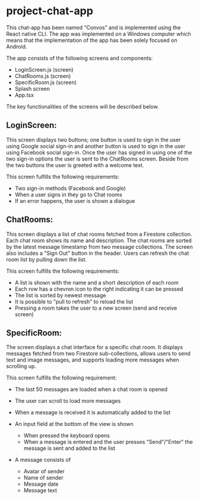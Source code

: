 # project-chat-app

This chat-app has been named “Convos” and is implemented using the React native CLI. The app was implemented on a Windows computer which means that the implementation of the app has been solely focused on Android.

 The app consists of the following screens and components:
- LoginScreen.js (screen)
- ChatRooms.js (screen)
- SpecificRoom.js (screen)
- Splash screen
- App.tsx
  
The key functionalities of the screens will be described below.

## LoginScreen:
This screen displays two buttons; one button is used to sign in the user using Google social sign-in and another button is used to sign in the user using Facebook social sign-in. Once the user has signed in using one of the two sign-in options the user is sent to the ChatRooms screen. 
Beside from the two buttons the user is greeted with a welcome text.

This screen fulfills the following requirements:
- Two sign-in methods (Facebook and Google)
- When a user signs in they go to Chat rooms
- If an error happens, the user is shown a dialogue

## ChatRooms:
This screen displays a list of chat rooms fetched from a Firestore collection. Each chat room shows its name and description. The chat rooms are sorted by the latest message timestamp from two message collections. The screen also includes a "Sign Out" button in the header. Users can refresh the chat room list by pulling down the list.

This screen fulfills the following requirements:
- A list is shown with the name and a short description of each room
- Each row has a chevron icon to the right indicating it can be pressed
- The list is sorted by newest message
- It is possible to "pull to refresh" to reload the list
- Pressing a room takes the user to a new screen (send and receive screen)

## SpecificRoom:
The screen displays a chat interface for a specific chat room. It displays messages fetched from two Firestore sub-collections, allows users to send text and image messages, and supports loading more messages when scrolling up.

This screen fulfills the following requirement:
- The last 50 messages are loaded when a chat room is opened
- The user can scroll to load more messages
- When a message is received it is automatically added to the list

- An input field at the bottom of the view is shown
  - When pressed the keyboard opens
  - When a message is entered and the user presses "Send"/"Enter" the message is sent and added to the list

- A message consists of 
  - Avatar of sender
  - Name of sender
  - Message date
  - Message text

